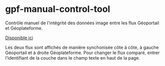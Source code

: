 # gpf-manual-control-tool

Contrôle manuel de l'intégrité des données image entre les flux Géoportail et Géoplateforme.


[Disponible ici](https://ignf.github.io/gpf-manual-control-tool/)

Les deux flux sont affichés de manière synchonisée côte à côte, à gauche Géoportail et à droite Géoplateforme. Pour changer le flux comparé, entrer l'identifiant de la couche dans le champ texte en haut de la page.
